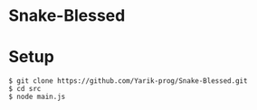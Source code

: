 # Snake-Blessed

# Setup
```
$ git clone https://github.com/Yarik-prog/Snake-Blessed.git
$ cd src
$ node main.js
```
